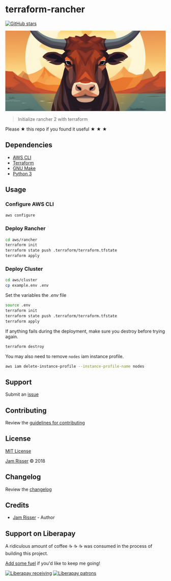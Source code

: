 # terraform-rancher

[![GitHub stars](https://img.shields.io/github/stars/codejamninja/terraform-rancher.svg?style=social&label=Stars)](https://github.com/codejamninja/terraform-rancher)

![](assets/terraform.png)

> Initialize rancher 2 with terraform

Please ★ this repo if you found it useful ★ ★ ★

## Dependencies

* [AWS CLI](https://aws.amazon.com/cli)
* [Terraform](https://terraform.io)
* [GNU Make](https://www.gnu.org/software/make)
* [Python 3](https://www.python.org)

## Usage

### Configure AWS CLI

```sh
aws configure
```

### Deploy Rancher

```sh
cd aws/rancher
terraform init
terraform state push .terraform/terraform.tfstate
terraform apply
```

### Deploy Cluster

```sh
cd aws/cluster
cp example.env .env
```

Set the variables the _.env_ file

```sh
source .env
terraform init
terraform state push .terraform/terraform.tfstate
terraform apply
```

If anything fails during the deployment, make sure you destroy before trying again.

```sh
terraform destroy
```

You may also need to remove `nodes` iam instance profile.

```sh
aws iam delete-instance-profile --instance-profile-name nodes
```

## Support

Submit an [issue](https://github.com/codejamninja/terraform-rancher/issues/new)

## Contributing

Review the [guidelines for contributing](https://github.com/codejamninja/terraform-rancher/blob/master/CONTRIBUTING.md)

## License

[MIT License](https://github.com/codejamninja/terraform-rancher/blob/master/LICENSE)

[Jam Risser](https://codejam.ninja) © 2018

## Changelog

Review the [changelog](https://github.com/codejamninja/terraform-rancher/blob/master/CHANGELOG.md)

## Credits

* [Jam Risser](https://codejam.ninja) - Author


## Support on Liberapay

A ridiculous amount of coffee ☕ ☕ ☕ was consumed in the process of building this project.

[Add some fuel](https://liberapay.com/codejamninja/donate) if you'd like to keep me going!

[![Liberapay receiving](https://img.shields.io/liberapay/receives/codejamninja.svg?style=flat-square)](https://liberapay.com/codejamninja/donate)
[![Liberapay patrons](https://img.shields.io/liberapay/patrons/codejamninja.svg?style=flat-square)](https://liberapay.com/codejamninja/donate)
